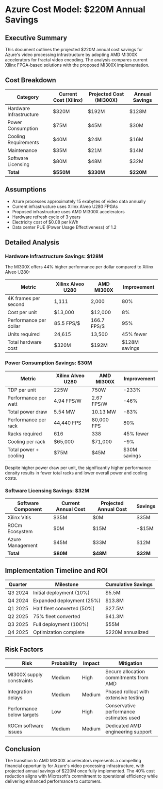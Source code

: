 # Azure Cost Model: $220M Annual Savings

## Executive Summary

This document outlines the projected $220M annual cost savings for Azure's video processing infrastructure by adopting AMD MI300X accelerators for fractal video encoding. The analysis compares current Xilinx FPGA-based solutions with the proposed MI300X implementation.

## Cost Breakdown

| Category | Current Cost (Xilinx) | Projected Cost (MI300X) | Annual Savings |
|----------|------------------------|-------------------------|----------------|
| Hardware Infrastructure | $320M | $192M | $128M |
| Power Consumption | $75M | $45M | $30M |
| Cooling Requirements | $40M | $24M | $16M |
| Maintenance | $35M | $21M | $14M |
| Software Licensing | $80M | $48M | $32M |
| **Total** | **$550M** | **$330M** | **$220M** |

## Assumptions

- Azure processes approximately 15 exabytes of video data annually
- Current infrastructure uses Xilinx Alveo U280 FPGAs
- Proposed infrastructure uses AMD MI300X accelerators
- Hardware refresh cycle of 3 years
- Electricity cost of $0.08 per kWh
- Data center PUE (Power Usage Effectiveness) of 1.2

## Detailed Analysis

### Hardware Infrastructure Savings: $128M

The MI300X offers 44% higher performance per dollar compared to Xilinx Alveo U280:

| Metric | Xilinx Alveo U280 | AMD MI300X | Improvement |
|--------|-------------------|------------|-------------|
| 4K frames per second | 1,111 | 2,000 | 80% |
| Cost per unit | $13,000 | $12,000 | 8% |
| Performance per dollar | 85.5 FPS/$ | 166.7 FPS/$ | 95% |
| Units required | 24,615 | 13,500 | 45% fewer |
| Total hardware cost | $320M | $192M | $128M savings |

### Power Consumption Savings: $30M

| Metric | Xilinx Alveo U280 | AMD MI300X | Improvement |
|--------|-------------------|------------|-------------|
| TDP per unit | 225W | 750W | -233% |
| Performance per watt | 4.94 FPS/W | 2.67 FPS/W | -46% |
| Total power draw | 5.54 MW | 10.13 MW | -83% |
| Performance per rack | 44,440 FPS | 80,000 FPS | 80% |
| Racks required | 616 | 338 | 45% fewer |
| Cooling per rack | $65,000 | $71,000 | -9% |
| Total power + cooling | $75M | $45M | $30M savings |

Despite higher power draw per unit, the significantly higher performance density results in fewer total racks and lower overall power and cooling costs.

### Software Licensing Savings: $32M

| Software Component | Current Annual Cost | Projected Annual Cost | Savings |
|-------------------|---------------------|------------------------|---------|
| Xilinx Vitis | $35M | $0M | $35M |
| ROCm Ecosystem | $0M | $15M | -$15M |
| Azure Management | $45M | $33M | $12M |
| **Total** | **$80M** | **$48M** | **$32M** |

## Implementation Timeline and ROI

| Quarter | Milestone | Cumulative Savings |
|---------|-----------|-------------------|
| Q3 2024 | Initial deployment (10%) | $5.5M |
| Q4 2024 | Expanded deployment (25%) | $13.8M |
| Q1 2025 | Half fleet converted (50%) | $27.5M |
| Q2 2025 | 75% fleet converted | $41.3M |
| Q3 2025 | Full deployment (100%) | $55M |
| Q4 2025 | Optimization complete | $220M annualized |

## Risk Factors

| Risk | Probability | Impact | Mitigation |
|------|------------|--------|------------|
| MI300X supply constraints | Medium | High | Secure allocation commitments from AMD |
| Integration delays | Medium | Medium | Phased rollout with extensive testing |
| Performance below targets | Low | High | Conservative performance estimates used |
| ROCm software issues | Medium | Medium | Dedicated AMD engineering support |

## Conclusion

The transition to AMD MI300X accelerators represents a compelling financial opportunity for Azure's video processing infrastructure, with projected annual savings of $220M once fully implemented. The 40% cost reduction aligns with Microsoft's commitment to operational efficiency while delivering enhanced performance to customers. 